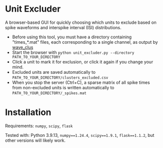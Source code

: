 # Unit Excluder

A browser-based GUI for quickly choosing which units to exclude based on spike waveforms and interspike interval (ISI) distributions.
- Before using this tool, you must have a directory containing "times_*.mat" files, each corresponding to a single channel, as output by [wave_clus](https://github.com/csn-le/wave_clus)
- Start the browser with `python unit_excluder.py --directory PATH_TO_YOUR_DIRECTORY`
- Click a unit to mark it for exclusion, or click it again if you change your mind.
- Excluded units are saved automatically to `PATH_TO_YOUR_DIRECTORY/clusters_excluded.csv`
- When you stop the server (Ctrl+C), a sparse matrix of all spike times from non-excluded units is written automatically to `PATH_TO_YOUR_DIRECTORY/_spikes.mat`

# Installation

Requirements: `numpy`, `scipy`, `flask`

Tested with: Python 3.9.13, `numpy==1.24.4`, `scipy==1.9.1`, `flask==1.1.2`, but other versions will likely work.

